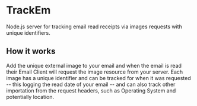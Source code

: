 TrackEm
=======

Node.js server for tracking email read receipts via images requests with unique identifiers. 

## How it works
Add the unique external image to your email and when the email is read their Email Client will request the image resource from your server. Each image has a unique identifier and can be tracked for when it was requested -- this logging the read date of your email -- and can also track other importation from the request headers, such as Operating System and potentially location. 
